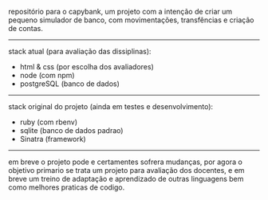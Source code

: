 repositório para o capybank, um projeto com a intenção de criar um pequeno simulador de banco, com movimentações, transfências e criação de contas.
________________________________________________________________________________________________________________________
stack atual (para avaliação das dissiplinas): 

- html & css (por escolha dos avaliadores)
- node (com npm)
- postgreSQL (banco de dados)
------------------------------------------------------------------------------------------------------------------------
stack original do projeto (ainda em testes e desenvolvimento):
- ruby (com rbenv)
- sqlite (banco de dados padrao)
- Sinatra (framework)
------------------------------------------------------------------------------------------------------------------------
em breve o projeto pode e certamentes sofrera mudanças, por agora o objetivo primario se trata um projeto para avaliação
dos docentes, e em breve um treino de adaptação e aprendizado de outras linguagens bem como melhores praticas de codigo.
